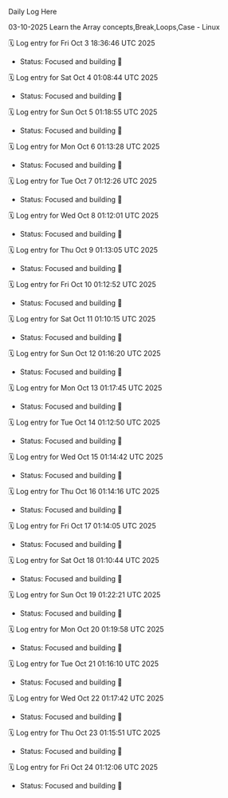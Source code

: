 Daily Log Here

03-10-2025
Learn the Array concepts,Break,Loops,Case - Linux


🗓️ Log entry for Fri Oct  3 18:36:46 UTC 2025
- Status: Focused and building 🚀

🗓️ Log entry for Sat Oct  4 01:08:44 UTC 2025
- Status: Focused and building 🚀

🗓️ Log entry for Sun Oct  5 01:18:55 UTC 2025
- Status: Focused and building 🚀

🗓️ Log entry for Mon Oct  6 01:13:28 UTC 2025
- Status: Focused and building 🚀

🗓️ Log entry for Tue Oct  7 01:12:26 UTC 2025
- Status: Focused and building 🚀

🗓️ Log entry for Wed Oct  8 01:12:01 UTC 2025
- Status: Focused and building 🚀

🗓️ Log entry for Thu Oct  9 01:13:05 UTC 2025
- Status: Focused and building 🚀

🗓️ Log entry for Fri Oct 10 01:12:52 UTC 2025
- Status: Focused and building 🚀

🗓️ Log entry for Sat Oct 11 01:10:15 UTC 2025
- Status: Focused and building 🚀

🗓️ Log entry for Sun Oct 12 01:16:20 UTC 2025
- Status: Focused and building 🚀

🗓️ Log entry for Mon Oct 13 01:17:45 UTC 2025
- Status: Focused and building 🚀

🗓️ Log entry for Tue Oct 14 01:12:50 UTC 2025
- Status: Focused and building 🚀

🗓️ Log entry for Wed Oct 15 01:14:42 UTC 2025
- Status: Focused and building 🚀

🗓️ Log entry for Thu Oct 16 01:14:16 UTC 2025
- Status: Focused and building 🚀

🗓️ Log entry for Fri Oct 17 01:14:05 UTC 2025
- Status: Focused and building 🚀

🗓️ Log entry for Sat Oct 18 01:10:44 UTC 2025
- Status: Focused and building 🚀

🗓️ Log entry for Sun Oct 19 01:22:21 UTC 2025
- Status: Focused and building 🚀

🗓️ Log entry for Mon Oct 20 01:19:58 UTC 2025
- Status: Focused and building 🚀

🗓️ Log entry for Tue Oct 21 01:16:10 UTC 2025
- Status: Focused and building 🚀

🗓️ Log entry for Wed Oct 22 01:17:42 UTC 2025
- Status: Focused and building 🚀

🗓️ Log entry for Thu Oct 23 01:15:51 UTC 2025
- Status: Focused and building 🚀

🗓️ Log entry for Fri Oct 24 01:12:06 UTC 2025
- Status: Focused and building 🚀

